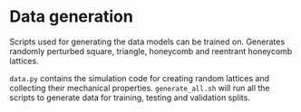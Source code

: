 # Data generation

Scripts used for generating the data models can be trained on. Generates randomly perturbed square, triangle, honeycomb and reentrant honeycomb lattices.

`data.py` contains the simulation code for creating random lattices and collecting their mechanical properties. `generate_all.sh` will run all the scripts to generate data for training, testing and validation splits. 

